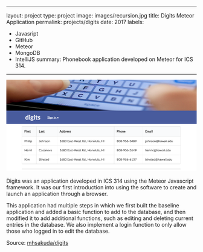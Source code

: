 
---
layout: project
type: project
image: images/recursion.jpg
title: Digits Meteor Application
permalink: projects/digits
date: 2017
labels:
  - Javasript
  - GitHub
  - Meteor
  - MongoDB
  - IntelliJS
summary: Phonebook application developed on Meteor for ICS 314.
---

<img class="ui fluid image" src="../images/digits.png">

Digits was an application developed in ICS 314 using the Meteor Javascript framework. It was our first introduction into using the software to create and launch an application through a browser. 

This application had multiple steps in which we first built the baseline application and added a basic function to add to the database, and then modified it to add additional functions, such as editing and deleting current entries in the database. We also implement a login function to only allow those who logged in to edit the database.

Source: <a href="https://github.com/mhsakuda/digits"><i class="large github icon "></i>mhsakuda/digits</a>
